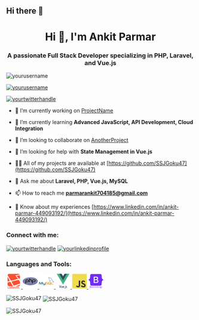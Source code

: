 ## Hi there 👋

<h1 align="center">Hi 👋, I'm Ankit Parmar</h1>
<h3 align="center">A passionate Full Stack Developer specializing in PHP, Laravel, and Vue.js</h3>

<p align="left"> <img src="https://komarev.com/ghpvc/?username=yourusername&label=Profile%20views&color=0e75b6&style=flat" alt="yourusername" /> </p>

<p align="left"> <a href="https://github.com/ryo-ma/github-profile-trophy"><img src="https://github-profile-trophy.vercel.app/?username=yourusername" alt="yourusername" /></a> </p>

<p align="left"> <a href="https://x.com/imAp47" target="blank"><img src="https://img.shields.io/twitter/follow/yourtwitterhandle?logo=twitter&style=for-the-badge" alt="yourtwitterhandle" /></a> </p>

- 🔭 I’m currently working on [ProjectName](https://github.com/yourusername/ProjectName)

- 🌱 I’m currently learning **Advanced JavaScript, API Development, Cloud Integration**

- 👯 I’m looking to collaborate on [AnotherProject](https://github.com/yourusername/AnotherProject)

- 🤝 I’m looking for help with **State Management in Vue.js**

- 👨‍💻 All of my projects are available at [https://github.com/SSJGoku47](https://github.com/SSJGoku47)

- 💬 Ask me about **Laravel, PHP, Vue.js, MySQL**

- 📫 How to reach me **parmarankit704185@gmail.com**

- 📄 Know about my experiences [https://www.linkedin.com/in/ankit-parmar-449093192/](https://www.linkedin.com/in/ankit-parmar-449093192/)

<h3 align="left">Connect with me:</h3>
<p align="left">
<a href="https://x.com/imAp47" target="blank"><img align="center" src="https://raw.githubusercontent.com/rahuldkjain/github-profile-readme-generator/master/src/images/icons/Social/twitter.svg" alt="yourtwitterhandle" height="30" width="40" /></a>
<a href="https://www.linkedin.com/in/ankit-parmar-449093192/" target="blank"><img align="center" src="https://raw.githubusercontent.com/rahuldkjain/github-profile-readme-generator/master/src/images/icons/Social/linked-in-alt.svg" alt="yourlinkedinprofile" height="30" width="40" /></a>
</p>

<h3 align="left">Languages and Tools:</h3>
<p align="left"> 
  <a href="https://laravel.com/" target="_blank" rel="noreferrer"> <img src="https://raw.githubusercontent.com/devicons/devicon/master/icons/laravel/laravel-plain-wordmark.svg" alt="laravel" width="40" height="40"/> </a> 
  <a href="https://www.php.net/" target="_blank" rel="noreferrer"> <img src="https://raw.githubusercontent.com/devicons/devicon/master/icons/php/php-original.svg" alt="php" width="40" height="40"/> </a>
  <a href="https://www.mysql.com/" target="_blank" rel="noreferrer"> <img src="https://raw.githubusercontent.com/devicons/devicon/master/icons/mysql/mysql-original-wordmark.svg" alt="mysql" width="40" height="40"/> </a>
  <a href="https://vuejs.org/" target="_blank" rel="noreferrer"> <img src="https://raw.githubusercontent.com/devicons/devicon/master/icons/vuejs/vuejs-original-wordmark.svg" alt="vuejs" width="40" height="40"/> </a>
  <a href="https://developer.mozilla.org/en-US/docs/Web/JavaScript" target="_blank" rel="noreferrer"> <img src="https://raw.githubusercontent.com/devicons/devicon/master/icons/javascript/javascript-original.svg" alt="javascript" width="40" height="40"/> </a>
  <a href="https://getbootstrap.com" target="_blank" rel="noreferrer"> <img src="https://raw.githubusercontent.com/devicons/devicon/master/icons/bootstrap/bootstrap-plain-wordmark.svg" alt="bootstrap" width="40" height="40"/> </a> 
</p>

<p><img align="left" src="https://github-readme-stats.vercel.app/api/top-langs?username=SSJGoku47&show_icons=true&locale=en&layout=compact" alt="SSJGoku47" /></p>

<p>&nbsp;<img align="center" src="https://github-readme-stats.vercel.app/api?username=SSJGoku47&show_icons=true&locale=en" alt="SSJGoku47" /></p>

<p><img align="center" src="https://github-readme-streak-stats.herokuapp.com/?user=SSJGoku47&" alt="SSJGoku47" /></p>
